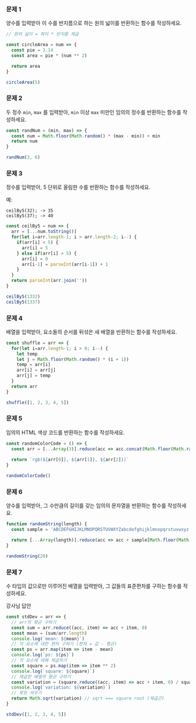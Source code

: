 ### 문제 1

양수를 입력받아 이 수를 반지름으로 하는 원의 넓이를 반환하는 함수를 작성하세요.

```js
// 원의 넓이 = 파이 * 반지름 제곱

const circleArea = num => {
  const pie = 3.14
  const area = pie * (num ** 2)

  return area
}

circleArea(5)
```
### 문제 2

두 정수 `min`, `max` 를 입력받아, `min` 이상 `max` 미만인 임의의 정수를 반환하는 함수를 작성하세요.

```js
const randNum = (min, max) => {
  const num = Math.floor(Math.random() * (max - min)) + min
  return num
}

randNum(3, 6)
```
### 문제 3

정수를 입력받아, 5 단위로 올림한 수를 반환하는 함수를 작성하세요.

예:
```
ceilBy5(32); -> 35
ceilBy5(37); -> 40
```

```js
const ceilBy5 = num => {
  arr = [...num.toString()]
  for(let i=arr.length-1; i > arr.length-2; i--) {
    if(arr[i] < 5) {
      arr[i] = 5
    } else if(arr[i] > 5) {
      arr[i] = 0
      arr[i-1] = parseInt(arr[i-1]) + 1
    }
  }
  return parseInt(arr.join(''))
}

ceilBy5(1332)
ceilBy5(1337)
```

### 문제 4

배열을 입력받아, 요소들의 순서를 뒤섞은 새 배열을 반환하는 함수를 작성하세요.

```js
const shuffle = arr => {
  for(let i=arr.length-1; i > 0; i--) {
    let temp
    let j = Math.floor(Math.random() * (i + 1))
    temp = arr[i]
    arr[i] = arr[j]
    arr[j] = temp
  }
  return arr
}

shuffle([1, 2, 3, 4, 5])
```

### 문제 5

임의의 HTML 색상 코드를 반환하는 함수를 작성하세요.

```js
const randomColorCode = () => {
  const arr = [...Array(3)].reduce(acc => acc.concat(Math.floor(Math.random() * 256)), [])
  
  return `rgb(${arr[0]}, ${arr[1]}, ${arr[2]})`
}

randomColorCode()
```

### 문제 6

양수를 입력받아, 그 수만큼의 길이를 갖는 임의의 문자열을 반환하는 함수를 작성하세요.

```js
function randomString(length) {
  const sample = 'ABCDEFGHIJKLMNOPQRSTUVWXYZabcdefghijklmnopqrstuvwxyz'

  return [...Array(length)].reduce(acc => acc + sample[Math.floor(Math.random() * sample.length)], '')
}

randomString(20)
```

### 문제 7

수 타입의 값으로만 이루어진 배열을 입력받아, 그 값들의 표준편차를 구하는 함수를 작성하세요.

강사님 답안
```js
const stdDev = arr => {
  // arr의 평균 구하기
  const sum = arr.reduce((acc, item) => acc + item, 0)
  const mean = (sum/arr.length)
  console.log(`mean: ${mean}`)
  // 각 요소에 대한 편차 구하기 (편차 = 값 - 평균)
  const ps = arr.map(item => item - mean)
  console.log(`ps: ${ps}`)
  // 각 요소에 대해 제곱하기
  const square = ps.map(item => item ** 2)
  console.log(`square: ${square}`)
  // 제곱한 배열의 평균 구하기
  const variation = (square.reduce((acc, item) => acc + item, 0) / square.length)
  console.log(`variation: ${variation}`)
  // 루트 씌우기
  return Math.sqrt(variation) // sqrt === square root (제곱근)
}

stdDev([1, 2, 3, 4, 5])
```
